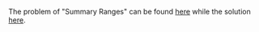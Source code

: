 The problem of "Summary Ranges" can be found [here](https://leetcode.com/problems/summary-ranges/) while the solution [here]().
